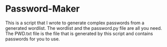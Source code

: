 # Password-Maker
This is a script that I wrote to generate complex passwords from a generated wordlist. The wordlist and the password.py file are all you need. The PWD.txt file is the file that is generated by this script and contains passwords for you to use.
